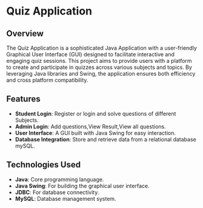# Quiz Application

## Overview

The Quiz Application is a sophisticated Java Application with a user-friendly Graphical User Interface (GUI) designed to facilitate interactive and engaging quiz sessions. This project aims to provide users with a platform to create and participate in quizzes across various subjects and topics. By leveraging Java libraries and Swing, the application ensures both efficiency and cross platform compatibility.   

## Features

- **Student Login**: Register or login and solve questions of different Subjects.
- **Admin Login**: Add questions,View Result,View all questions.
- **User Interface**: A GUI built with Java Swing for easy interaction.
- **Database Integration**: Store and retrieve data from a relational database mySQL.

## Technologies Used

- **Java**: Core programming language.
- **Java Swing**: For building the graphical user interface.
- **JDBC**: For database connectivity.
- **MySQL**: Database management system.

